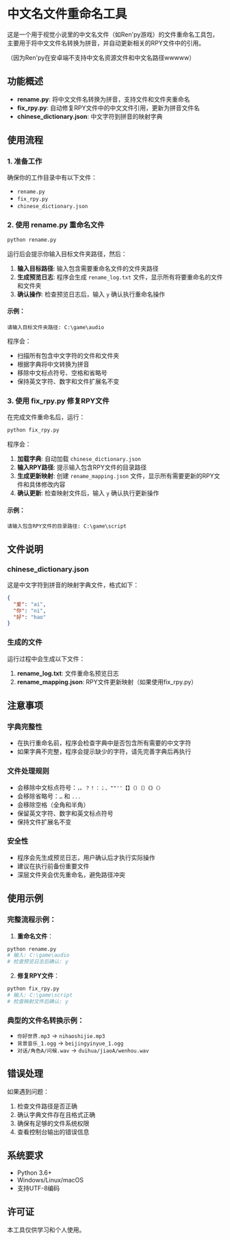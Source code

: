 # 中文名文件重命名工具

这是一个用于视觉小说里的中文名文件（如Ren'py游戏）的文件重命名工具包，主要用于将中文文件名转换为拼音，并自动更新相关的RPY文件中的引用。

（因为Ren'py在安卓端不支持中文名资源文件和中文名路径wwwww）

## 功能概述

- **rename.py**: 将中文文件名转换为拼音，支持文件和文件夹重命名
- **fix_rpy.py**: 自动修复RPY文件中的中文文件引用，更新为拼音文件名
- **chinese_dictionary.json**: 中文字符到拼音的映射字典

## 使用流程

### 1. 准备工作

确保你的工作目录中有以下文件：
- `rename.py`
- `fix_rpy.py`
- `chinese_dictionary.json`

### 2. 使用 rename.py 重命名文件

```bash
python rename.py
```

运行后会提示你输入目标文件夹路径，然后：

1. **输入目标路径**: 输入包含需要重命名文件的文件夹路径
2. **生成预览日志**: 程序会生成 `rename_log.txt` 文件，显示所有将要重命名的文件和文件夹
3. **确认操作**: 检查预览日志后，输入 `y` 确认执行重命名操作

#### 示例：
```
请输入目标文件夹路径: C:\game\audio
```

程序会：
- 扫描所有包含中文字符的文件和文件夹
- 根据字典将中文转换为拼音
- 移除中文标点符号、空格和省略号
- 保持英文字符、数字和文件扩展名不变

### 3. 使用 fix_rpy.py 修复RPY文件

在完成文件重命名后，运行：

```bash
python fix_rpy.py
```

程序会：

1. **加载字典**: 自动加载 `chinese_dictionary.json`
2. **输入RPY路径**: 提示输入包含RPY文件的目录路径
3. **生成更新映射**: 创建 `rename_mapping.json` 文件，显示所有需要更新的RPY文件和具体修改内容
4. **确认更新**: 检查映射文件后，输入 `y` 确认执行更新操作

#### 示例：
```
请输入包含RPY文件的目录路径: C:\game\script
```

## 文件说明

### chinese_dictionary.json
这是中文字符到拼音的映射字典文件，格式如下：
```json
{
  "爱": "ai",
  "你": "ni",
  "好": "hao"
}
```

### 生成的文件

运行过程中会生成以下文件：

1. **rename_log.txt**: 文件重命名预览日志
2. **rename_mapping.json**: RPY文件更新映射（如果使用fix_rpy.py）

## 注意事项

### 字典完整性
- 在执行重命名前，程序会检查字典中是否包含所有需要的中文字符
- 如果字典不完整，程序会提示缺少的字符，请先完善字典后再执行

### 文件处理规则
- 会移除中文标点符号：`，。？！：；、""''【】（）〔〕《》〈〉`
- 会移除省略号：`…` 和 `...`
- 会移除空格（全角和半角）
- 保留英文字符、数字和英文标点符号
- 保持文件扩展名不变

### 安全性
- 程序会先生成预览日志，用户确认后才执行实际操作
- 建议在执行前备份重要文件
- 深层文件夹会优先重命名，避免路径冲突

## 使用示例

### 完整流程示例：

1. **重命名文件**：
```bash
python rename.py
# 输入: C:\game\audio
# 检查预览日志后确认: y
```

2. **修复RPY文件**：
```bash
python fix_rpy.py
# 输入: C:\game\script
# 检查映射文件后确认: y
```

### 典型的文件名转换示例：
- `你好世界.mp3` → `nihaoshijie.mp3`
- `背景音乐_1.ogg` → `beijingyinyue_1.ogg`
- `对话/角色A/问候.wav` → `duihua/jiaoA/wenhou.wav`

## 错误处理

如果遇到问题：
1. 检查文件路径是否正确
2. 确认字典文件存在且格式正确
3. 确保有足够的文件系统权限
4. 查看控制台输出的错误信息

## 系统要求

- Python 3.6+
- Windows/Linux/macOS
- 支持UTF-8编码

## 许可证

本工具仅供学习和个人使用。
